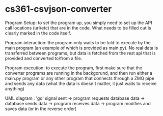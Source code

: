 # cs361-csvjson-converter
Program Setup:
to set the program up, you simply need to set up the API call locations (url/etc) that are in the code. What needs to be filled out is clearly marked in the code itself. 

Program interaction:
the program only waits to be told to execute by the main program (an example of which is provided as main.py). No real data is transferred between programs, but data is fetched from the rest api that is provided and converted to/from a file.

Program execution:
to execute the program, first make sure that the converter programs are running in the backgorund, and then run either a main.py program or any other program that connects through a ZMQ pipe and sends any data (what the data is doesn't matter, it just waits to receive anything)

UML diagram :
'go' signal sent -> program requests database data -> database sends data -> program receives data -> program modifies and saves data
(or in the reverse order)
